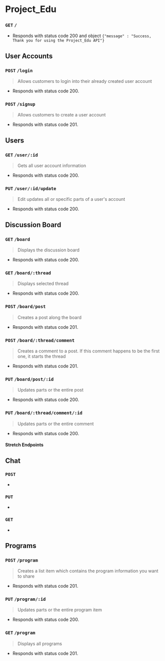 # Project_Edu


###  `GET` `/`

* Responds with status code 200 and object `{"message" : "Success, Thank you for using the Project_Edu API"}`

##  User Accounts
### `POST` `/login`
> Allows customers to login into their already created user account
* Responds with status code 200.

### `POST` `/signup`
> Allows customers to create a user account
* Responds with status code 201.

##  Users
### `GET` `/user/:id`
> Gets all user account information
* Responds with status code 200.

### `PUT` `/user/:id/update`
> Edit updates all or specific parts of a user's account
* Responds with status code 200.

##  Discussion Board
### `GET` `/board`
> Displays the discussion board
* Responds with status code 200.

### `GET` `/board/:thread`
> Displays selected thread
* Responds with status code 200.

### `POST` `/board/post`
> Creates a post along the board
* Responds with status code 201.

### `POST` `/board/:thread/comment`
> Creates a comment to a post. If this comment happens to be the first one, it starts the thread
* Responds with status code 201.

### `PUT` `/board/post/:id`
> Updates parts or the entire post
* Responds with status code 200.

### `PUT` `/board/:thread/comment/:id`
> Updates parts or the entire comment
* Responds with status code 200.


#### Stretch Endpoints

##  Chat
### `POST`
*
### `PUT`
*
### `GET`
*

##  Programs
### `POST` `/program`
> Creates a list item which contains the program information you want to share
* Responds with status code 201.

### `PUT` `/program/:id`
> Updates parts or the entire program item
* Responds with status code 200.

### `GET` `/program`
> Displays all programs
* Responds with status code 201.